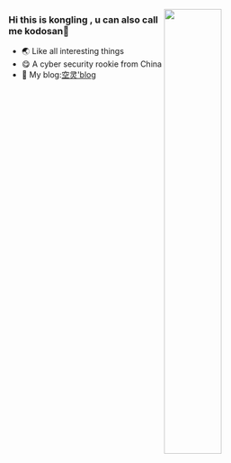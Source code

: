 <a href="https://github.com/kodosan?tab=repositories" >
  <p></p>
  <img align=right width="45%" src="https://github-readme-stats.vercel.app/api?username=kodosan&show_icons=true&theme=default" />
</a>

### Hi  this is kongling , u can also call me kodosan👋
* :earth_asia: Like all interesting things 
* :yum: A cyber security rookie from China 
* :house_with_garden: My blog:[空灵'blog](https://kodosan.com)
<!--
**kodosan/kodosan** is a ✨ _special_ ✨ repository because its `README.md` (this file) appears on your GitHub profile.

Here are some ideas to get you started:

- 🔭 I’m currently working on ...
- 🌱 I’m currently learning ...
- 👯 I’m looking to collaborate on ...
- 🤔 I’m looking for help with ...
- 💬 Ask me about ...
- 📫 How to reach me: ...
- 😄 Pronouns: ...
- ⚡ Fun fact: ...
-->

